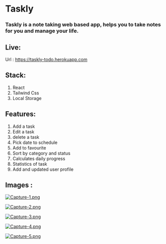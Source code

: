# Taskly

### Taskly is a note taking web based app, helps you to take notes for you and manage your life.

## Live:
Url : https://taskly-todo.herokuapp.com

## Stack:
1. React
2. Tailwind Css
3. Local Storage

## Features: 
1. Add a task
2. Edit a task
3. delete a task
4. Pick date to schedule
5. Add to favourite
6. Sort by category and status
7. Calculates daily progress
8. Statistics of task
9. Add and updated user profile

## Images :
[![Capture-1.png](https://i.postimg.cc/VvZbCcLY/Capture-1.png)](https://postimg.cc/XBFvRmCh)

[![Capture-2.png](https://i.postimg.cc/bwxwXhcs/Capture-2.png)](https://postimg.cc/sM2rSb2r)

[![Capture-3.png](https://i.postimg.cc/vBNQ789S/Capture-3.png)](https://postimg.cc/9Ry5ChLG)

[![Capture-4.png](https://i.postimg.cc/7bvwcBK3/Capture-4.png)](https://postimg.cc/gLKCLKFj)

[![Capture-5.png](https://i.postimg.cc/3N03tMFr/Capture-5.png)](https://postimg.cc/q60f75FW)
